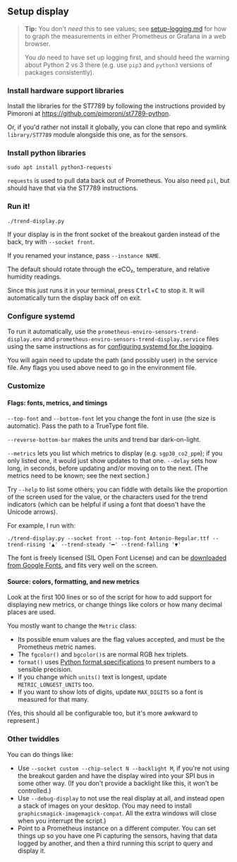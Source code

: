 ## Setup display

> **Tip:** You don't *need* this to see values; see [setup-logging.md](setup-logging.md) for how to graph the measurements in either Prometheus or Grafana in a web browser.
>
> You *do* need to have set up logging first, and should heed the warning about Python 2 vs 3 there (e.g. use `pip3` and `python3` versions of packages consistently).

### Install hardware support libraries

Install the libraries for the ST7789 by following the instructions provided by Pimoroni at https://github.com/pimoroni/st7789-python.

Or, if you'd rather not install it globally, you can clone that repo and symlink `library/ST7789` module alongside this one, as for the sensors.

### Install python libraries

```shell
sudo apt install python3-requests
```

`requests` is used to pull data back out of Prometheus. You also need `pil`, but should have that via the ST7789 instructions.

### Run it!

```shell
./trend-display.py
```

If your display is in the front socket of the breakout garden instead of the back, try with `--socket front`.

If you renamed your instance, pass `--instance NAME`.

The default should rotate through the eCO₂, temperature, and relative humidity readings.

Since this just runs it in your terminal, press <kbd>Ctrl</kbd>+<kbd>C</kbd> to stop it. It will automatically turn the display back off on exit.

### Configure systemd

To run it automatically, use the `prometheus-enviro-sensors-trend-display.env` and `prometheus-enviro-sensors-trend-display.service` files using the same instructions as for [configuring systemd for the logging](setup-logging.md).

You will again need to update the path (and possibly user) in the service file. Any flags you used above need to go in the environment file.

### Customize

#### Flags: fonts, metrics, and timings

`--top-font` and `--bottom-font` let you change the font in use (the size is automatic). Pass the path to a TrueType font file.

`--reverse-bottom-bar` makes the units and trend bar dark-on-light.

`--metrics` lets you list which metrics to display (e.g. `sgp30_co2_ppm`); if you only listed one, it would just show updates to that one. `--delay` sets how long, in seconds, before updating and/or moving on to the next. (The metrics need to be known; see the next section.)

Try `--help` to list some others; you can fiddle with details like the proportion of the screen used for the value, or the characters used for the trend indicators (which can be helpful if using a font that doesn't have the Unicode arrows).

For example, I run with:

```shell
./trend-display.py --socket front --top-font Antonio-Regular.ttf --trend-rising '▲' --trend-steady '━' --trend-falling '▼'
```

The font is freely licensed (SIL Open Font License) and can be [downloaded from Google Fonts](https://fonts.google.com/specimen/Antonio?query=antonio), and fits very well on the screen.

#### Source: colors, formatting, and new metrics

Look at the first 100 lines or so of the script for how to add support for displaying new metrics, or change things like colors or how many decimal places are used.

You mostly want to change the `Metric` class:

 - Its possible enum values are the flag values accepted, and must be the Prometheus metric names.
 - The `fgcolor()` and `bgcolor()`s are normal RGB hex triplets.
 - `format()` uses [Python format specifications](https://docs.python.org/3/library/string.html#formatspec) to present numbers to a sensible precision.
 - If you change which `units()` text is longest, update `METRIC_LONGEST_UNITS` too.
 - If you want to show lots of digits, update `MAX_DIGITS` so a font is measured for that many.

(Yes, this should all be configurable too, but it's more awkward to represent.)

### Other twiddles

You can do things like:

- Use `--socket custom --chip-select N --backlight M`, if you're not using the breakout garden and have the display wired into your SPI bus in some other way. (If you don't provide a backlight like this, it won't be controlled.)
- Use `--debug-display` to not use the real display at all, and instead open a stack of images on your desktop. (You may need to install `graphicsmagick-imagemagick-compat`. All the extra windows will close when you interrupt the script.)
- Point to a Prometheus instance on a different computer. You can set things up so you have one Pi capturing the sensors, having that data logged by another, and then a third running this script to query and display it.
